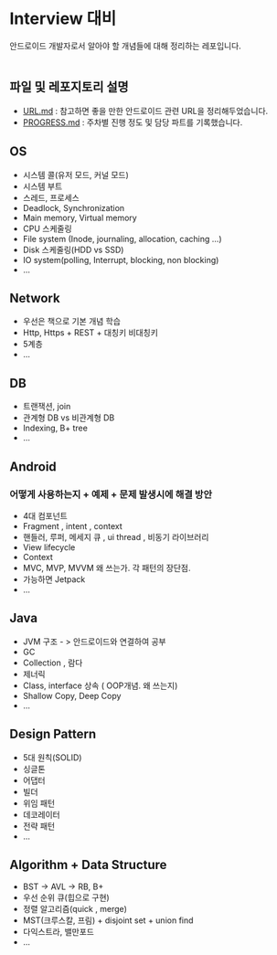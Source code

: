 # Interview 대비 
안드로이드 개발자로서 알아야 할 개념들에 대해 정리하는 레포입니다.
<br/>
<br/>

## 파일 및 레포지토리 설명
- [URL.md](https://github.com/HaeUlNam/Android-Developer-Interview/blob/master/URL.md) : 참고하면 좋을 만한 안드로이드 관련 URL을 정리해두었습니다.
- [PROGRESS.md](https://github.com/HaeUlNam/Android-Developer-Interview/blob/master/PROGRESS.md) : 주차별 진행 정도 및 담당 파트를 기록했습니다.

## OS
- 시스템 콜(유저 모드, 커널 모드)
- 시스템 부트
- 스레드, 프로세스
- Deadlock, Synchronization
- Main memory, Virtual memory
- CPU 스케줄링
- File system (Inode, journaling, allocation, caching ...) 
- Disk 스케줄링(HDD vs SSD)
- IO system(polling, Interrupt, blocking, non blocking)
- ...

## Network
- 우선은 책으로 기본 개념 학습
- Http, Https + REST + 대칭키 비대칭키 
- 5계층
- ... 

## DB
- 트랜잭션, join
- 관계형 DB vs 비관계형 DB 
- Indexing, B+ tree
- ...

## Android
### 어떻게 사용하는지 + 예제 + 문제 발생시에 해결 방안
- 4대 컴포넌트
- Fragment , intent , context
- 핸들러, 루퍼, 메세지 큐 , ui thread , 비동기 라이브러리
- View lifecycle
- Context
- MVC, MVP, MVVM 왜 쓰는가. 각 패턴의 장단점.
- 가능하면 Jetpack
- ...

## Java
- JVM 구조 - > 안드로이드와 연결하여 공부
- GC
- Collection , 람다
- 제너릭
- Class, interface 상속 ( OOP개념. 왜 쓰는지)
- Shallow Copy, Deep Copy
- ...

## Design Pattern
- 5대 원칙(SOLID)
- 싱글톤  
- 어댑터
- 빌더
- 위임 패턴
- 데코레이터
- 전략 패턴
- ...

## Algorithm + Data Structure
- BST -> AVL -> RB, B+
- 우선 순위 큐(힙으로 구현)
- 정렬 알고리즘(quick , merge)
- MST(크루스칼, 프림) + disjoint set + union find
- 다익스트라, 밸만포드
- ...
